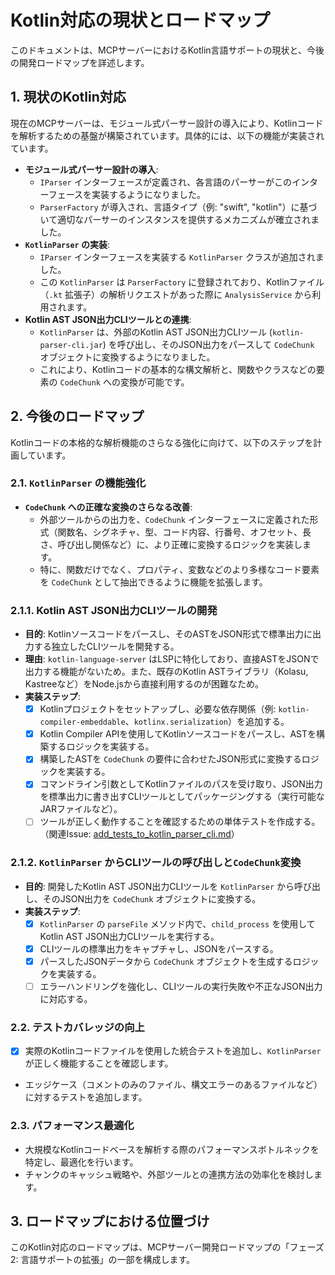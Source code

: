 # Kotlin対応の現状とロードマップ

このドキュメントは、MCPサーバーにおけるKotlin言語サポートの現状と、今後の開発ロードマップを詳述します。

## 1. 現状のKotlin対応

現在のMCPサーバーは、モジュール式パーサー設計の導入により、Kotlinコードを解析するための基盤が構築されています。具体的には、以下の機能が実装されています。

- **モジュール式パーサー設計の導入**:
  - `IParser` インターフェースが定義され、各言語のパーサーがこのインターフェースを実装するようになりました。
  - `ParserFactory` が導入され、言語タイプ（例: "swift", "kotlin"）に基づいて適切なパーサーのインスタンスを提供するメカニズムが確立されました。
- **`KotlinParser` の実装**:
  - `IParser` インターフェースを実装する `KotlinParser` クラスが追加されました。
  - この `KotlinParser` は `ParserFactory` に登録されており、Kotlinファイル（`.kt` 拡張子）の解析リクエストがあった際に `AnalysisService` から利用されます。
- **Kotlin AST JSON出力CLIツールとの連携**:
  - `KotlinParser` は、外部のKotlin AST JSON出力CLIツール (`kotlin-parser-cli.jar`) を呼び出し、そのJSON出力をパースして `CodeChunk` オブジェクトに変換するようになりました。
  - これにより、Kotlinコードの基本的な構文解析と、関数やクラスなどの要素の `CodeChunk` への変換が可能です。

## 2. 今後のロードマップ

Kotlinコードの本格的な解析機能のさらなる強化に向けて、以下のステップを計画しています。

### 2.1. `KotlinParser` の機能強化

- **`CodeChunk` への正確な変換のさらなる改善**:
  - 外部ツールからの出力を、`CodeChunk` インターフェースに定義された形式（関数名、シグネチャ、型、コード内容、行番号、オフセット、長さ、呼び出し関係など）に、より正確に変換するロジックを実装します。
  - 特に、関数だけでなく、プロパティ、変数などのより多様なコード要素を `CodeChunk` として抽出できるように機能を拡張します。

### 2.1.1. Kotlin AST JSON出力CLIツールの開発

- **目的**: Kotlinソースコードをパースし、そのASTをJSON形式で標準出力に出力する独立したCLIツールを開発する。
- **理由**: `kotlin-language-server` はLSPに特化しており、直接ASTをJSONで出力する機能がないため。また、既存のKotlin ASTライブラリ（Kolasu, Kastreeなど）をNode.jsから直接利用するのが困難なため。
- **実装ステップ**:
  - [x] Kotlinプロジェクトをセットアップし、必要な依存関係（例: `kotlin-compiler-embeddable`、`kotlinx.serialization`）を追加する。
  - [x] Kotlin Compiler APIを使用してKotlinソースコードをパースし、ASTを構築するロジックを実装する。
  - [x] 構築したASTを `CodeChunk` の要件に合わせたJSON形式に変換するロジックを実装する。
  - [x] コマンドライン引数としてKotlinファイルのパスを受け取り、JSON出力を標準出力に書き出すCLIツールとしてパッケージングする（実行可能なJARファイルなど）。
  - [ ] ツールが正しく動作することを確認するための単体テストを作成する。（関連Issue: [add_tests_to_kotlin_parser_cli.md](issues/add_tests_to_kotlin_parser_cli.md)）

### 2.1.2. `KotlinParser` からCLIツールの呼び出しと`CodeChunk`変換

- **目的**: 開発したKotlin AST JSON出力CLIツールを `KotlinParser` から呼び出し、そのJSON出力を `CodeChunk` オブジェクトに変換する。
- **実装ステップ**:
  - [x] `KotlinParser` の `parseFile` メソッド内で、`child_process` を使用してKotlin AST JSON出力CLIツールを実行する。
  - [x] CLIツールの標準出力をキャプチャし、JSONをパースする。
  - [x] パースしたJSONデータから `CodeChunk` オブジェクトを生成するロジックを実装する。
  - [ ] エラーハンドリングを強化し、CLIツールの実行失敗や不正なJSON出力に対応する。

### 2.2. テストカバレッジの向上

- [x] 実際のKotlinコードファイルを使用した統合テストを追加し、`KotlinParser` が正しく機能することを確認します。
- エッジケース（コメントのみのファイル、構文エラーのあるファイルなど）に対するテストを追加します。

### 2.3. パフォーマンス最適化

- 大規模なKotlinコードベースを解析する際のパフォーマンスボトルネックを特定し、最適化を行います。
- チャンクのキャッシュ戦略や、外部ツールとの連携方法の効率化を検討します。

## 3. ロードマップにおける位置づけ

このKotlin対応のロードマップは、MCPサーバー開発ロードマップの「フェーズ2: 言語サポートの拡張」の一部を構成します。
